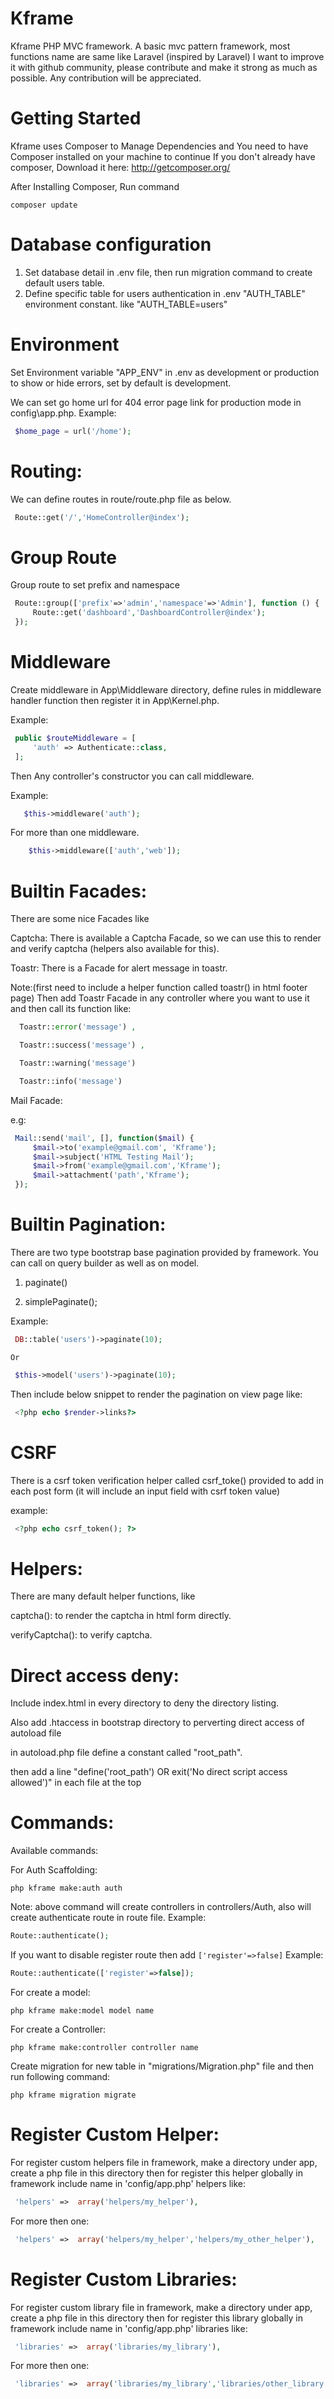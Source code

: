 # Kframe

Kframe
PHP MVC framework. A basic mvc pattern framework, most functions name are same like Laravel (inspired by Laravel) I want to improve it with github community, please contribute and make it strong as much as possible. Any contribution will be appreciated.

# Getting Started
  Kframe uses Composer to Manage Dependencies and You need to have Composer installed on your machine to continue If you don't already have composer, Download it here: http://getcomposer.org/
  
  After Installing Composer, Run command
  
    composer update

# Database configuration
  1. Set database detail in .env file, then run migration command to create default users table.
  2. Define specific table for users authentication in .env "AUTH_TABLE" environment constant. like "AUTH_TABLE=users" 

# Environment

Set Environment variable "APP_ENV" in .env as development or production to show or hide errors, set by default is development.

We can set go home url for 404 error page link for production mode in config\app.php.
Example:

   ```php
    $home_page = url('/home');
   ```

# Routing:

We can define routes in route/route.php file as below.
   ```php
    Route::get('/','HomeController@index');
   ```
# Group Route

Group route to set prefix and namespace

   ```php
    Route::group(['prefix'=>'admin','namespace'=>'Admin'], function () {
        Route::get('dashboard','DashboardController@index');
    });
   ``` 
# Middleware
Create middleware in App\Middleware directory, define rules in middleware handler function then register it in App\Kernel.php.

Example:

   ```php
    public $routeMiddleware = [
        'auth' => Authenticate::class,
    ];
   ```
Then Any controller's constructor you can call middleware.

Example:
 
   ```php
      $this->middleware('auth');
   ```

For more than one middleware.

  ```php
      $this->middleware(['auth','web']);
   ```
# Builtin Facades:
There are some nice Facades like 

Captcha: There is available a Captcha Facade, so we can use this to render and verify captcha (helpers also available for this).

Toastr: There is a Facade for alert message in toastr.

Note:(first need to include a helper function called toastr() in html footer page) Then add Toastr Facade in any controller where you want to use it and then call its function like: 
  ```php
    Toastr::error('message') ,

    Toastr::success('message') , 

    Toastr::warning('message')

    Toastr::info('message') 
  ```


Mail Facade:

e.g:
   ```php
    Mail::send('mail', [], function($mail) {
        $mail->to('example@gmail.com', 'Kframe');
        $mail->subject('HTML Testing Mail');
        $mail->from('example@gmail.com','Kframe');
        $mail->attachment('path','Kframe');
    });
   ```

# Builtin Pagination:
There are two type bootstrap base pagination provided by framework.
You can call on query builder as well as on model.

1. paginate()

2. simplePaginate();

Example:
   ```php  
    DB::table('users')->paginate(10);
   ```
    Or
   ```php
    $this->model('users')->paginate(10);
   ```
    
Then include below snippet to render the pagination on view page like:
   ```php
    <?php echo $render->links?>
   ```
    
# CSRF
There is a csrf token verification helper called csrf_toke() 
provided to add in each post form (it will include an input field with csrf token value)

example: 
   ```php
    <?php echo csrf_token(); ?>
   ```

    
# Helpers:
There are many default helper functions, like

captcha(): to render the captcha in html form directly.

verifyCaptcha(): to verify captcha.

# Direct access deny:

Include index.html in every directory to deny the directory listing.

Also add .htaccess in bootstrap directory to perverting direct access of autoload file

in autoload.php file define a constant called "root_path".

then add a line "define('root_path') OR exit('No direct script access allowed')" in each file at the top

# Commands:

Available commands:

For Auth Scaffolding:

    php kframe make:auth auth

Note: above command will create controllers in controllers/Auth, also will create authenticate route in route file.
Example:

   ```php
  Route::authenticate();
   ```
If you want to disable register route then add ```['register'=>false]```
Example:

  ```php
  Route::authenticate(['register'=>false]);
```

For create a model:

    php kframe make:model model name
    
For create a Controller:

    php kframe make:controller controller name

Create migration for new table in "migrations/Migration.php" file
and then run following command:

    php kframe migration migrate
   
# Register Custom Helper:
For register custom helpers file in framework, make a directory under app, create a php file in this directory then for register this helper globally in framework include name in 'config/app.php' helpers like:
   ```php 
    'helpers' =>  array('helpers/my_helper'),
   ```

For more then one:
   ```php
    'helpers' =>  array('helpers/my_helper','helpers/my_other_helper'),
   ``` 
    
# Register Custom Libraries:
For register custom library file in framework, make a directory under app, create a php file in this directory then for register this library globally in framework include name in 'config/app.php' libraries like:
   ```php
    'libraries' =>  array('libraries/my_library'),
   ```
    
 For more then one:
   ```php
    'libraries' =>  array('libraries/my_library','libraries/other_library'),
   ```
